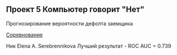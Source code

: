 ## Проект 5 Компьютер говорит "Нет"
Прогнозирование вероятности дефолта заемщика

[Соревнование](https://www.kaggle.com/c/sf-dst-scoring)

Ник  Elena A. Serebrennikova
Лучший результат - ROC AUC = 0.739
